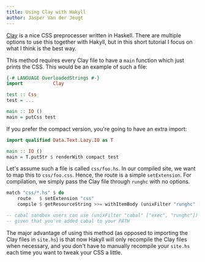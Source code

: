 ```yaml
---
title: Using Clay with Hakyll
author: Jasper Van der Jeugt
---
```


[Clay](http://sebastiaanvisser.github.com/clay/) is a nice CSS preprocesser
written in Haskell. There are multiple options to use this together with Hakyll,
but in this short tutorial I focus on what I think is the best way.

This method requires every Clay file to have a `main` function which just prints
the CSS. This would be an example of such a file:

``` haskell
{-# LANGUAGE OverloadedStrings #-}
import           Clay

test :: Css
test = ...

main :: IO ()
main = putCss test
```

If you prefer the compact version, you're going to have an extra import:


``` haskell
import qualified Data.Text.Lazy.IO as T

main :: IO ()
main = T.putStr $ renderWith compact test
```


Let's assume such a file is called `css/foo.hs`. In our compiled site, we want
to map this to `css/foo.css`. Hence, the route is a simple `setExtension`. For
compilation, we simply pass the Clay file through `runghc` with no options.

```haskell
match "css/*.hs" $ do
    route   $ setExtension "css"
    compile $ getResourceString >>= withItemBody (unixFilter "runghc" [])

-- cabal sandbox users can use (unixFilter "cabal" ["exec", "runghc"])
-- given that you've added cabal to your PATH
```

The major advantage of using this method (as opposed to importing the Clay files
in `site.hs`) is that now Hakyll will only recompile the Clay files when
necessary, and you don't have to manually recompile your `site.hs` each time you
want to tweak your CSS a little.
